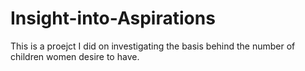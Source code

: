 # Insight-into-Aspirations
This is a proejct I did on investigating the basis behind the number of children women desire to have.
